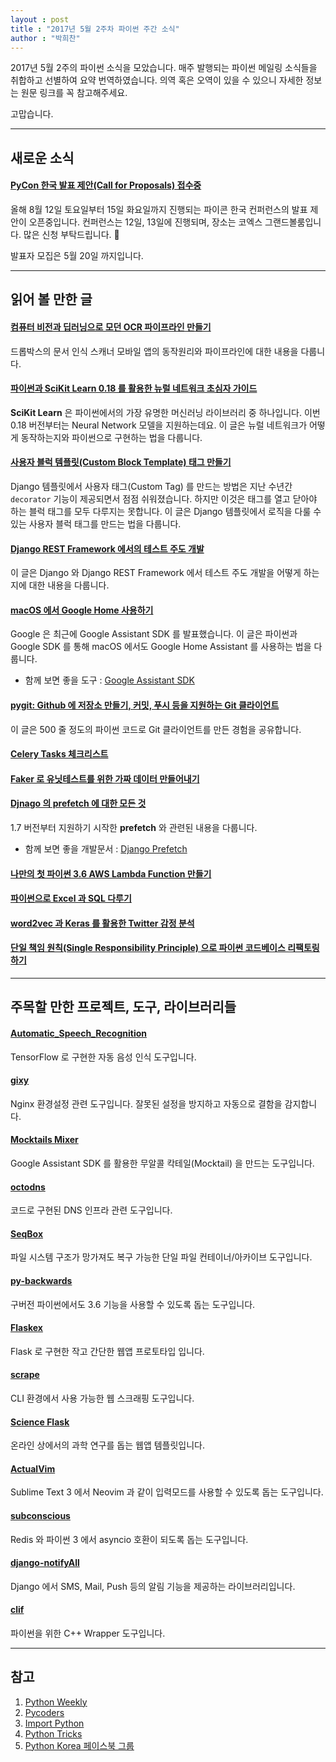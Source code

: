 ```yaml
---
layout : post
title : "2017년 5월 2주차 파이썬 주간 소식"
author : "박희찬"
---
```


2017년 5월 2주의 파이썬 소식을 모았습니다. 매주 발행되는 파이썬 메일링 소식들을 취합하고 선별하여 요약 번역하였습니다. 의역 혹은 오역이 있을 수 있으니 자세한 정보는 원문 링크를 꼭 참고해주세요.

고맙습니다.

----

## 새로운 소식

#### [PyCon 한국 발표 제안(Call for Proposals) 접수중](https://docs.google.com/document/u/1/d/1VWrvjeiVxJxpWGn_3ELujXDTxGk6IwjK4e3cSA9tl68/pub)
올해 8월 12일 토요일부터 15일 화요일까지 진행되는 파이콘 한국 컨퍼런스의 발표 제안이 오픈중입니다. 컨퍼런스는 12일, 13일에 진행되며, 장소는 코엑스 그랜드볼룸입니다. 많은 신청 부탁드립니다. 🙏

발표자 모집은 5월 20일 까지입니다.

----

## 읽어 볼 만한 글

#### [컴퓨터 비전과 딥러닝으로 모던 OCR 파이프라인 만들기](https://blogs.dropbox.com/tech/2017/04/creating-a-modern-ocr-pipeline-using-computer-vision-and-deep-learning/)
드롭박스의 문서 인식 스캐너 모바일 앱의 동작원리와 파이프라인에 대한 내용을 다룹니다.

#### [파이썬과 SciKit Learn 0.18 를 활용한 뉴럴 네트워크 초심자 가이드](https://www.springboard.com/blog/beginners-guide-neural-network-in-python-scikit-learn-0-18/)
**SciKit Learn** 은 파이썬에서의 가장 유명한 머신러닝 라이브러리 중 하나입니다. 이번 0.18 버전부터는 Neural Network 모델을 지원하는데요. 이 글은 뉴럴 네트워크가 어떻게 동작하는지와 파이썬으로 구현하는 법을 다룹니다.

#### [사용자 블럭 템플릿(Custom Block Template) 태그 만들기](https://www.caktusgroup.com/blog/2017/05/01/building-custom-block-template-tag/)
Django 템플릿에서 사용자 태그(Custom Tag) 를 만드는 방법은 지난 수년간 `decorator` 기능이 제공되면서 점점 쉬워졌습니다. 하지만 이것은 태그를 열고 닫아야 하는 블럭 태그를 모두 다루지는 못합니다. 이 글은 Django 템플릿에서 로직을 다룰 수 있는 사용자 블럭 태그를 만드는 법을 다룹니다.

#### [Django REST Framework 에서의 테스트 주도 개발](https://realpython.com/blog/python/test-driven-development-of-a-django-restful-api/)
이 글은 Django 와 Django REST Framework 에서 테스트 주도 개발을 어떻게 하는지에 대한 내용을 다룹니다.

#### [macOS 에서 Google Home 사용하기](https://newmediaeurope.com/google-home-mac/)
Google 은 최근에 Google Assistant SDK 를 발표했습니다. 이 글은 파이썬과 Google SDK 를 통해 macOS 에서도 Google Home Assistant 를 사용하는 법을 다룹니다.

- 함께 보면 좋을 도구 : [Google Assistant SDK](https://developers.google.com/assistant/sdk/)

#### [pygit: Github 에 저장소 만들기, 커밋, 푸시 등을 지원하는 Git 클라이언트](http://benhoyt.com/writings/pygit/)
이 글은 500 줄 정도의 파이썬 코드로 Git 클라이언트를 만든 경험을 공유합니다.

#### [Celery Tasks 체크리스트](http://celerytaskschecklist.com)

#### [Faker 로 유닛테스트를 위한 가짜 데이터 만들어내기](https://semaphoreci.com/community/tutorials/generating-fake-data-for-python-unit-tests-with-faker)

#### [Djnago 의 prefetch 에 대한 모든 것](https://hackernoon.com/all-you-need-to-know-about-prefetching-in-django-f9068ebe1e60)
1.7 버전부터 지원하기 시작한 **prefetch** 와 관련된 내용을 다룹니다.

- 함께 보면 좋을 개발문서 : [Django Prefetch](https://docs.djangoproject.com/en/1.11/ref/models/querysets/#django.db.models.Prefetch)

#### [나만의 첫 파이썬 3.6 AWS Lambda Function 만들기](https://www.fullstackpython.com/blog/aws-lambda-python-3-6.html)

#### [파이썬으로 Excel 과 SQL 다루기](http://code-love.com/2017/04/30/excel-sql-python/)

#### [word2vec 과 Keras 를 활용한 Twitter 감정 분석](http://ahmedbesbes.com/sentiment-analysis-on-twitter-using-word2vec-and-keras.html)

#### [단일 책임 원칙(Single Responsibility Principle) 으로 파이썬 코드베이스 리팩토링하기](https://medium.com/unbabel-dev/refactoring-a-python-codebase-using-the-single-responsibility-principle-ed1367baefd6)

--------

## 주목할 만한 프로젝트, 도구, 라이브러리들

#### [Automatic_Speech_Recognition](https://github.com/zzw922cn/Automatic_Speech_Recognition)
TensorFlow 로 구현한 자동 음성 인식 도구입니다.

#### [gixy](https://github.com/yandex/gixy)
Nginx 환경설정 관련 도구입니다. 잘못된 설정을 방지하고 자동으로 결함을 감지합니다.

#### [Mocktails Mixer](https://github.com/Deeplocal/mocktailsmixer)
Google Assistant SDK 를 활용한 무알콜 칵테일(Mocktail) 을 만드는 도구입니다.

#### [octodns](https://github.com/github/octodns)
코드로 구현된 DNS 인프라 관련 도구입니다.

#### [SeqBox](https://github.com/MarcoPon/SeqBox)
파일 시스템 구조가 망가져도 복구 가능한 단일 파일 컨테이너/아카이브 도구입니다.

#### [py-backwards](https://github.com/nvbn/py-backwards)
구버전 파이썬에서도 3.6 기능을 사용할 수 있도록 돕는 도구입니다.

#### [Flaskex](https://github.com/anfederico/Flaskex)
Flask 로 구현한 작고 간단한 웹앱 프로토타입 입니다.

#### [scrape](https://github.com/huntrar/scrape)
CLI 환경에서 사용 가능한 웹 스크래핑 도구입니다.

#### [Science Flask](https://github.com/danielhomola/science_flask)
온라인 상에서의 과학 연구를 돕는 웹앱 템플릿입니다.

#### [ActualVim](https://github.com/lunixbochs/ActualVim)
Sublime Text 3 에서 Neovim 과 같이 입력모드를 사용할 수 있도록 돕는 도구입니다.

#### [subconscious](https://github.com/paxos-bankchain/subconscious)
Redis 와 파이썬 3 에서 asyncio 호환이 되도록 돕는 도구입니다.

#### [django-notifyAll](https://github.com/inforian/django-notifyAll)
Django 에서 SMS, Mail, Push 등의 알림 기능을 제공하는 라이브러리입니다.

#### [clif](https://github.com/google/clif)
파이썬을 위한 C++ Wrapper 도구입니다.

----

## 참고
1. [Python Weekly](http://www.pythonweekly.com)
2. [Pycoders](http://pycoders.com)
3. [Import Python](http://importpython.com/newsletter/)
4. [Python Tricks](https://www.getdrip.com/forms/74410913/submissions/new)
5. [Python Korea 페이스북 그룹](https://www.facebook.com/groups/pythonkorea)
